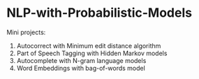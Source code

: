 # NLP-with-Probabilistic-Models
Mini projects:
1. Autocorrect with Minimum edit distance algorithm
2. Part of Speech Tagging with Hidden Markov models
3. Autocomplete with N-gram language models
4. Word Embeddings with bag-of-words model
